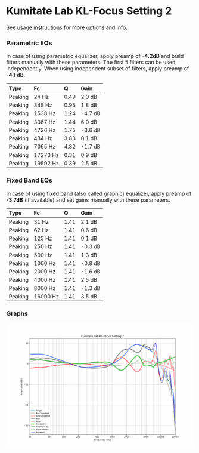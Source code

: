 # Kumitate Lab KL-Focus Setting 2
See [usage instructions](https://github.com/jaakkopasanen/AutoEq#usage) for more options and info.

### Parametric EQs
In case of using parametric equalizer, apply preamp of **-4.2dB** and build filters manually
with these parameters. The first 5 filters can be used independently.
When using independent subset of filters, apply preamp of **-4.1 dB**.

| Type    | Fc       |    Q | Gain    |
|:--------|:---------|:-----|:--------|
| Peaking | 24 Hz    | 0.49 | 2.0 dB  |
| Peaking | 848 Hz   | 0.95 | 1.8 dB  |
| Peaking | 1538 Hz  | 1.24 | -4.7 dB |
| Peaking | 3367 Hz  | 1.44 | 6.0 dB  |
| Peaking | 4726 Hz  | 1.75 | -3.6 dB |
| Peaking | 434 Hz   | 3.83 | 0.1 dB  |
| Peaking | 7065 Hz  | 4.82 | -1.7 dB |
| Peaking | 17273 Hz | 0.31 | 0.9 dB  |
| Peaking | 19592 Hz | 0.39 | 2.5 dB  |

### Fixed Band EQs
In case of using fixed band (also called graphic) equalizer, apply preamp of **-3.7dB**
(if available) and set gains manually with these parameters.

| Type    | Fc       |    Q | Gain    |
|:--------|:---------|:-----|:--------|
| Peaking | 31 Hz    | 1.41 | 2.1 dB  |
| Peaking | 62 Hz    | 1.41 | 0.6 dB  |
| Peaking | 125 Hz   | 1.41 | 0.1 dB  |
| Peaking | 250 Hz   | 1.41 | -0.3 dB |
| Peaking | 500 Hz   | 1.41 | 1.3 dB  |
| Peaking | 1000 Hz  | 1.41 | -0.8 dB |
| Peaking | 2000 Hz  | 1.41 | -1.6 dB |
| Peaking | 4000 Hz  | 1.41 | 2.5 dB  |
| Peaking | 8000 Hz  | 1.41 | -1.3 dB |
| Peaking | 16000 Hz | 1.41 | 3.5 dB  |

### Graphs
![](./Kumitate%20Lab%20KL-Focus%20Setting%202.png)